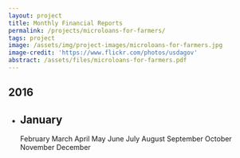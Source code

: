 ```yaml
---
layout: project
title: Monthly Financial Reports
permalink: /projects/microloans-for-farmers/
tags: project
image: /assets/img/project-images/microloans-for-farmers.jpg
image-credit: 'https://www.flickr.com/photos/usdagov'
abstract: /assets/files/microloans-for-farmers.pdf
---
```

## 2016

* ## January
  February
  March
  April
  May
  June
  July
  August
  September
  October
  November
  December